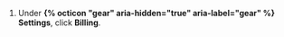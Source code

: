 1. Under **{% octicon "gear" aria-hidden="true" aria-label="gear" %} Settings**, click **Billing**.
